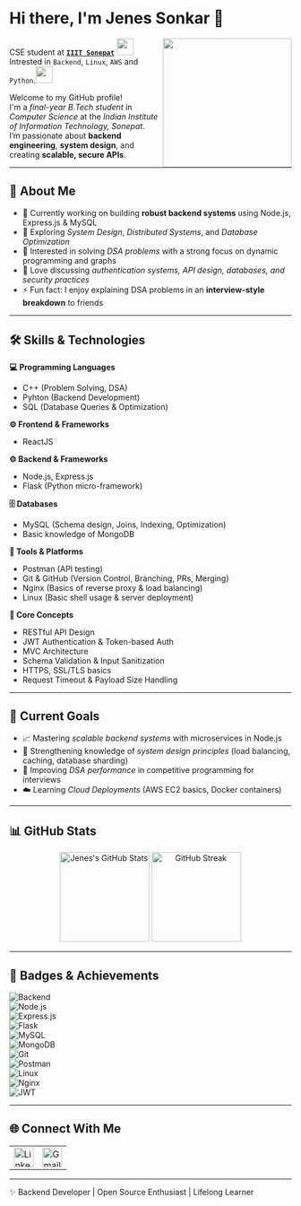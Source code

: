 # Hi there, I'm Jenes Sonkar 👋

<img align='right' src="https://media1.giphy.com/media/v1.Y2lkPTc5MGI3NjExY2pnMHJoam1iY2Y1bW90Y3dncG0yeHNmeWdtNWRxc2R6M2hnMDdndCZlcD12MV9pbnRlcm5hbF9naWZfYnlfaWQmY3Q9cw/5eLDrEaRGHegx2FeF2/giphy.webp" width="230">

CSE student at [**`IIIT Sonepat`**](https://www.iiitsonepat.ac.in/) <img src="https://media.giphy.com/media/fYSnHlufseco8Fh93Z/giphy.gif" width="30"></br>
Intrested in `Backend`, `Linux`, `AWS` and `Python`.<img src="https://media.giphy.com/media/WUlplcMpOCEmTGBtBW/giphy.gif" width="30"></br>

Welcome to my GitHub profile!  
I'm a *final-year B.Tech student* in *Computer Science* at the *Indian Institute of Information Technology, Sonepat*.  
I’m passionate about **backend engineering**, **system design**, and creating **scalable, secure APIs**.  

---

## 🚀 About Me
- 🔭 Currently working on building **robust backend systems** using Node.js, Express.js & MySQL  
- 🌱 Exploring *System Design*, *Distributed Systems*, and *Database Optimization*  
- 🧠 Interested in solving *DSA problems* with a strong focus on dynamic programming and graphs  
- 💬 Love discussing *authentication systems, API design, databases, and security practices*  
- ⚡ Fun fact: I enjoy explaining DSA problems in an **interview-style breakdown** to friends  

---

## 🛠️ Skills & Technologies  

**💻 Programming Languages**  
- C++ (Problem Solving, DSA)  
- Pyhton (Backend Development)  
- SQL (Database Queries & Optimization)
  
**⚙️ Frontend & Frameworks**  
- ReactJS 

**⚙️ Backend & Frameworks**  
- Node.js, Express.js  
- Flask (Python micro-framework)  

**🗄️ Databases**  
- MySQL (Schema design, Joins, Indexing, Optimization)  
- Basic knowledge of MongoDB  

**🧰 Tools & Platforms**  
- Postman (API testing)  
- Git & GitHub (Version Control, Branching, PRs, Merging)  
- Nginx (Basics of reverse proxy & load balancing)  
- Linux (Basic shell usage & server deployment)  

**🔑 Core Concepts**  
- RESTful API Design  
- JWT Authentication & Token-based Auth  
- MVC Architecture  
- Schema Validation & Input Sanitization  
- HTTPS, SSL/TLS basics  
- Request Timeout & Payload Size Handling  

---

## 🎯 Current Goals
- 📈 Mastering *scalable backend systems* with microservices in Node.js  
- 🔄 Strengthening knowledge of *system design principles* (load balancing, caching, database sharding)  
- 🧩 Improving *DSA performance* in competitive programming for interviews  
- ☁️ Learning *Cloud Deployments* (AWS EC2 basics, Docker containers)  

---

## 📊 GitHub Stats  

<p align="center">
  <img src="https://github-readme-stats.vercel.app/api?username=Jenes-Sonkar&show_icons=true&theme=react&hide_border=true" alt="Jenes's GitHub Stats" height="160"/>
  <img src="https://github-readme-streak-stats.herokuapp.com/?user=Jenes-Sonkar&theme=react&hide_border=true" alt="GitHub Streak" height="160"/>
</p>

---

## 🏅 Badges & Achievements  

![Backend](https://img.shields.io/badge/Backend-Developer-blue?style=flat&logo=node.js)  
![Node.js](https://img.shields.io/badge/Node.js-43853D?logo=node.js&logoColor=white)  
![Express.js](https://img.shields.io/badge/Express.js-000000?logo=express&logoColor=white)  
![Flask](https://img.shields.io/badge/Flask-000000?logo=flask&logoColor=white)  
![MySQL](https://img.shields.io/badge/MySQL-4479A1?logo=mysql&logoColor=white)  
![MongoDB](https://img.shields.io/badge/MongoDB-4EA94B?logo=mongodb&logoColor=white)  
![Git](https://img.shields.io/badge/Git-Version%20Control-orange?logo=git&logoColor=white)  
![Postman](https://img.shields.io/badge/Postman-API%20Testing-FF6C37?logo=postman&logoColor=white)  
![Linux](https://img.shields.io/badge/Linux-OS-important?logo=linux&logoColor=white)  
![Nginx](https://img.shields.io/badge/Nginx-Reverse%20Proxy-green?logo=nginx&logoColor=white)  
![JWT](https://img.shields.io/badge/JWT-Authentication-yellow?logo=jsonwebtokens&logoColor=white)  

---

## 🌐 Connect With Me  

<table border="0">
  <tr>
    <td>
      <a href="https://www.linkedin.com/in/jenes-sonkar-18ba2327b/" target="_blank">
        <img src="https://cdn.jsdelivr.net/gh/devicons/devicon/icons/linkedin/linkedin-original.svg" alt="LinkedIn" width="35" height="35"/>
      </a>
    </td>
    <td>
      <a href="mailto:jenessonkar@gmail.com" target="_blank">
        <img src="https://www.svgrepo.com/show/349378/gmail.svg" alt="Gmail" width="35" height="35"/>
      </a>
    </td>
  </tr>
</table>

---

✨ Backend Developer | Open Source Enthusiast | Lifelong Learner
